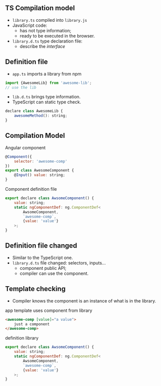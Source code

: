 ## TS Compilation model

- `library.ts` compiled into `library.js`
- JavaScript code:
  - has not type information;
  - ready to be executed in the browser.
- `library.d.ts` type declaration file:
  - describe the *interface*


## Definition file

- `app.ts` imports a library from npm

```javascript
import {AwesomeLib} from 'awesome-lib';
// use the lib
```

- `lib.d.ts` brings type information.
- TypeScript can static type check.

```javascript
declare class AwesomeLib {
    awesomeMethod(): string;
}
```


## <i class="fab fa-angular angular-logo-medium"></i> Compilation Model

Angular component

```javascript
@Component({
    selector: 'awesome-comp'
})
export class AwesomeComponent {
    @Input() value: string;
}
```

Component definition file

```javascript
export declare class AwsomeComponent() {
    value: string;
    static ngComponentDef: ng.ComponentDef<
        AwsomeComponent,
        `awesome-comp`,
        {value: 'value'}
    >;
}
```


## Definition file changed

- Similar to the TypeScript one.
- `library.d.ts` file changed: selectors, inputs...
  - component public API;
  - compiler can use the component.


## Template checking

- Compiler knows the component is an instance of what is in the library.

app template uses component from library

```html
<awesome-comp [value]="a value">
    just a component
</awesome-comp>
```

definition library

```javascript
export declare class AwsomeComponent() {
    value: string;
    static ngComponentDef: ng.ComponentDef<
        AwsomeComponent,
        `awesome-comp`,
        {value: 'value'}
    >;
}
```

